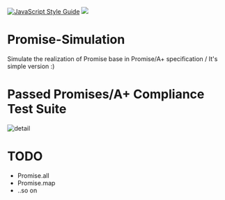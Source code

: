[![JavaScript Style Guide](https://img.shields.io/badge/code_style-standard-brightgreen.svg)](https://standardjs.com)
![](https://travis-ci.org/xujuvenile/promise-simulation.svg?branch=test-ci)

# Promise-Simulation

Simulate the realization of Promise base in Promise/A+ specification / It's simple version :)


# Passed Promises/A+ Compliance Test Suite

![detail](assert/promise.gif)

# TODO

- Promise.all
- Promise.map
- ..so on